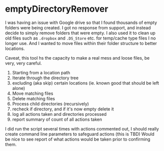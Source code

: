 # emptyDirectoryRemover

I was having an issue with Google drive so that I found thousands of empty folders were being created. I got no response from support, and instead decide to simply remove folders that were empty. I also used it to clean up old files such as `.dropbox` and `.DS_Store` etc. for temp/cache type files I no longer use. And I wanted to move files within their folder structure to better locations. 

Caveat, this tool hs the capacity to make a real mess and loose files, be very, very careful.

1. Starting from a location path
2. Iterate through the directory tree
3. excluding (aka skip) certain locations (ie. known good that should be left alone)
4. Move matching files
5. Delete matching files
6. Process child directories (recursively)
7. recheck if directory, and if it's now empty delete it
8. log all actions taken and directories processed
9. report summary of count of all actions taken

I did run the script several times with actions commented out, I should really create command line parameters to safeguard actions (this is TBD) Would be nice to see report of what actions would be taken prior to confirming them. 
